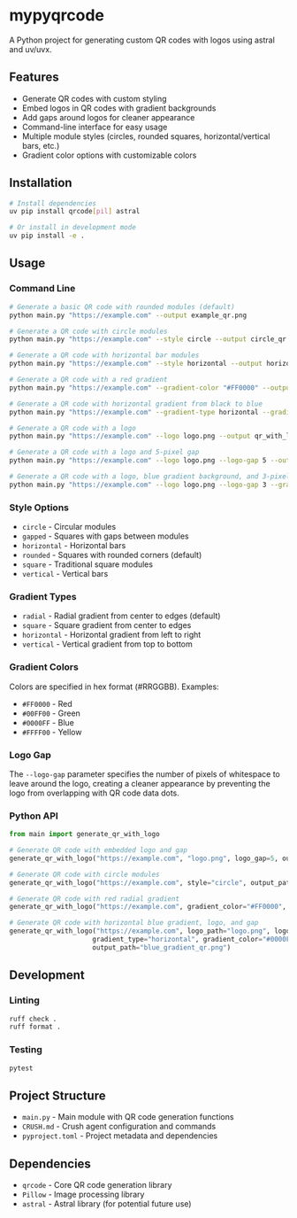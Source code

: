# mypyqrcode

A Python project for generating custom QR codes with logos using astral and uv/uvx.

## Features

- Generate QR codes with custom styling
- Embed logos in QR codes with gradient backgrounds
- Add gaps around logos for cleaner appearance
- Command-line interface for easy usage
- Multiple module styles (circles, rounded squares, horizontal/vertical bars, etc.)
- Gradient color options with customizable colors

## Installation

```bash
# Install dependencies
uv pip install qrcode[pil] astral

# Or install in development mode
uv pip install -e .
```

## Usage

### Command Line

```bash
# Generate a basic QR code with rounded modules (default)
python main.py "https://example.com" --output example_qr.png

# Generate a QR code with circle modules
python main.py "https://example.com" --style circle --output circle_qr.png

# Generate a QR code with horizontal bar modules
python main.py "https://example.com" --style horizontal --output horizontal_qr.png

# Generate a QR code with a red gradient
python main.py "https://example.com" --gradient-color "#FF0000" --output red_gradient_qr.png

# Generate a QR code with horizontal gradient from black to blue
python main.py "https://example.com" --gradient-type horizontal --gradient-color "#0000FF" --output horizontal_blue_qr.png

# Generate a QR code with a logo
python main.py "https://example.com" --logo logo.png --output qr_with_logo.png

# Generate a QR code with a logo and 5-pixel gap
python main.py "https://example.com" --logo logo.png --logo-gap 5 --output qr_with_logo_and_gap.png

# Generate a QR code with a logo, blue gradient background, and 3-pixel gap
python main.py "https://example.com" --logo logo.png --logo-gap 3 --gradient-color "#0000FF" --output qr_with_logo_gradient_and_gap.png
```

### Style Options

- `circle` - Circular modules
- `gapped` - Squares with gaps between modules
- `horizontal` - Horizontal bars
- `rounded` - Squares with rounded corners (default)
- `square` - Traditional square modules
- `vertical` - Vertical bars

### Gradient Types

- `radial` - Radial gradient from center to edges (default)
- `square` - Square gradient from center to edges
- `horizontal` - Horizontal gradient from left to right
- `vertical` - Vertical gradient from top to bottom

### Gradient Colors

Colors are specified in hex format (#RRGGBB). Examples:
- `#FF0000` - Red
- `#00FF00` - Green
- `#0000FF` - Blue
- `#FFFF00` - Yellow

### Logo Gap

The `--logo-gap` parameter specifies the number of pixels of whitespace to leave around the logo, creating a cleaner appearance by preventing the logo from overlapping with QR code data dots.

### Python API

```python
from main import generate_qr_with_logo

# Generate QR code with embedded logo and gap
generate_qr_with_logo("https://example.com", "logo.png", logo_gap=5, output_path="output.png")

# Generate QR code with circle modules
generate_qr_with_logo("https://example.com", style="circle", output_path="circle_qr.png")

# Generate QR code with red radial gradient
generate_qr_with_logo("https://example.com", gradient_color="#FF0000", output_path="red_qr.png")

# Generate QR code with horizontal blue gradient, logo, and gap
generate_qr_with_logo("https://example.com", logo_path="logo.png", logo_gap=3,
                     gradient_type="horizontal", gradient_color="#0000FF", 
                     output_path="blue_gradient_qr.png")
```

## Development

### Linting

```bash
ruff check .
ruff format .
```

### Testing

```bash
pytest
```

## Project Structure

- `main.py` - Main module with QR code generation functions
- `CRUSH.md` - Crush agent configuration and commands
- `pyproject.toml` - Project metadata and dependencies

## Dependencies

- `qrcode` - Core QR code generation library
- `Pillow` - Image processing library
- `astral` - Astral library (for potential future use)